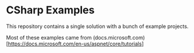 # CSharp Examples

This repository contains a single solution with a bunch of example projects.

Most of these examples came from (docs.microsoft.com)[https://docs.microsoft.com/en-us/aspnet/core/tutorials]

